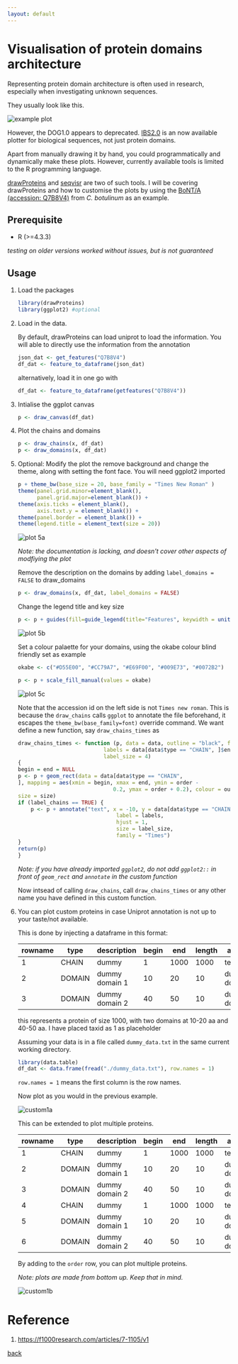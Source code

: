 ```yaml
---
layout: default
---
```


# Visualisation of protein domains architecture

Representing protein domain architecture is often used in research, especially when investigating unknown sequences.

They usually look like this.

![example plot](../images/plot_protein/example_plot.jpg)

However, the DOG1.0 appears to deprecated. [IBS2.0](https://academic.oup.com/nar/article/50/W1/W420/6586865) is an now available plotter for biological sequences, not just protein domains. 

Apart from manually drawing it by hand, you could programmatically and dynamically make these plots. However, currently available tools is limited to the R programming language. 

[drawProteins](https://www.bioconductor.org/packages/release/bioc/html/drawProteins.html) and [seqvisr](https://github.com/vragh/seqvisr) are two of such tools. I will be covering drawProteins and how to customise the plots by using the [BoNT/A (accession: Q7B8V4)](https://www.uniprot.org/uniprotkb/Q7B8V4/entry) from *C. botulinum* as an example.

## Prerequisite

* R (>=4.3.3) 

*testing on older versions worked without issues, but is not guaranteed*

## Usage

1. Load the packages 

    ```R
    library(drawProteins)
    library(ggplot2) #optional
    ```

2. Load in the data.

    By default, drawProteins can load uniprot to load the information. You will able to directly use the information from the annotation

    ```R
    json_dat <- get_features("Q7B8V4")
    df_dat <- feature_to_dataframe(json_dat)
    ```

    alternatively, load it in one go with

    ```R
    df_dat <- feature_to_dataframe(getfeatures("Q7B8V4"))
    ```

3. Intialise the ggplot canvas

    ```R
    p <- draw_canvas(df_dat)
    ```

4. Plot the chains and domains

    ```R
    p <- draw_chains(x, df_dat)
    p <- draw_domains(x, df_dat)
    ```

5. Optional: Modify the plot the remove background and change the theme, along with setting the font face. You will need ggplot2 imported

    ```R
    p + theme_bw(base_size = 20, base_family = "Times New Roman" )
    theme(panel.grid.minor=element_blank(), 
          panel.grid.major=element_blank()) +
    theme(axis.ticks = element_blank(), 
          axis.text.y = element_blank()) +
    theme(panel.border = element_blank()) +
    theme(legend.title = element_text(size = 20))
    ```

    ![plot 5a](../images/plot_protein/5a.png)
    

    *Note: the documentation is lacking, and doesn't cover other aspects of modfiying the plot*

    Remove the description on the domains by adding `label_domains = FALSE` to  draw_domains

    ```R
    p <- draw_domains(x, df_dat, label_domains = FALSE)
    ```

    Change the legend title and key size

    ```R
    p <- p + guides(fill=guide_legend(title="Features", keywidth = unit(2, 'cm')))
    ```

    ![plot 5b](../images/plot_protein/5b.png)

    Set a colour palaette for your domains, using the okabe colour blind friendly set as example

    ```R
    okabe <- c("#D55E00", "#CC79A7", "#E69F00", "#009E73", "#0072B2")

    p <- p + scale_fill_manual(values = okabe)
    ```

    ![plot 5c](../images/plot_protein/5c.png)
    
    Note that the accession id on the left side is not `Times new roman`. This is because the `draw_chains` calls `ggplot` to annotate the file beforehand, it escapes the `theme_bw(base_family=font)` override command. We want define a new function, say `draw_chains_times` as

    ```R
    draw_chains_times <- function (p, data = data, outline = "black", fill = "grey", label_chains = TRUE, 
                               labels = data[data$type == "CHAIN", ]$entryName, size = 0.5, 
                               label_size = 4) 
    {
    begin = end = NULL
    p <- p + geom_rect(data = data[data$type == "CHAIN", 
    ], mapping = aes(xmin = begin, xmax = end, ymin = order - 
                                  0.2, ymax = order + 0.2), colour = outline, fill = fill, 
    size = size)
    if (label_chains == TRUE) {
        p <- p + annotate("text", x = -10, y = data[data$type == "CHAIN", ]$order, 
                                   label = labels, 
                                   hjust = 1, 
                                   size = label_size, 
                                   family = "Times")
    } 
    return(p)
    }
    ```

    *Note: if you have already imported `ggplot2`, do not add `ggplot2::` in front of `geom_rect` and `annotate` in the custom function*

    Now intsead of calling `draw_chains`, call `draw_chains_times` or any other name you have defined in this custom function.

6.  You can plot custom proteins in case Uniprot annotation is not up to your taste/not available.

    This is done by injecting a dataframe in this format:

    | rowname | type | description | begin | end | length | accession | entryName | taxid | order
    | -------- | ------- | -------- | ------- | -------- | ------- | -------- | ------- | -------- | ------- |
    | 1 | CHAIN | dummy | 1 | 1000 | 1000 | test_dummy | test_data | 1 | 1
    | 2 | DOMAIN | dummy domain 1 | 10 | 20 | 10 | dummy domain | dummy domain | 1 | 1 |
    | 3 | DOMAIN | dummy domain 2 | 40 | 50 | 10 | dummy domain | dummy domain | 1 | 1 |

    this represents a protein of size 1000, with two domains at 10-20 aa and 40-50 aa. I have placed taxid as 1 as placeholder

    Assuming your data is in a file called `dummy_data.txt` in the same current working directory.
    
    ```R
    library(data.table)
    df_dat <- data.frame(fread("./dummy_data.txt"), row.names = 1)
    ```

    `row.names = 1` means the first column is the row names.

    Now plot as you would in the previous example.

    ![custom1a](../images/plot_protein/custom_1a.png)

    This can be extended to plot multiple proteins.

    | rowname | type | description | begin | end | length | accession | entryName | taxid | order
    | -------- | ------- | -------- | ------- | -------- | ------- | -------- | ------- | -------- | ------- |
    | 1 | CHAIN | dummy | 1 | 1000 | 1000 | test_dummy | test_data | 1 | 1
    | 2 | DOMAIN | dummy domain 1 | 10 | 20 | 10 | dummy domain | dummy domain | 1 | 1 |
    | 3 | DOMAIN | dummy domain 2 | 40 | 50 | 10 | dummy domain | dummy domain | 1 | 1 |
    | 4 | CHAIN | dummy | 1 | 1000 | 1000 | test_dummy | test_data2 | 1 | 2
    | 5 | DOMAIN | dummy domain 1 | 10 | 20 | 10 | dummy domain | dummy domain | 1 | 2 |
    | 6 | DOMAIN | dummy domain 2 | 40 | 50 | 10 | dummy domain | dummy domain | 1 | 2 |

    By adding to the `order` row, you can plot multiple proteins.

    *Note: plots are made from bottom up. Keep that in mind.*

    ![custom1b](../images/plot_protein/custom_1b.png)

# Reference

1. https://f1000research.com/articles/7-1105/v1

[back](../)